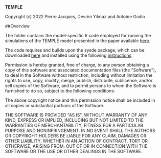 **TEMPLE**

Copyright (c) 2022 Pierre Jacques, Devrim Yilmaz and Antoine Godin

##Overview

The folder contains the model-specific R code employed for running the simulations of the TEMPLE model presented in the paper available [here](https://authors.elsevier.com/sd/article/S0921-8009(23)00095-2).

The code requires and builds upon the sysde package, which can be downloaded [here](https://gitlab.com/Stanislasaugier/Applied_Dynamic_Economic_Modelling_R/-/tree/master/sysde/package_sysde) and installed using the following [instructions](https://gitlab.com/Stanislasaugier/Applied_Dynamic_Economic_Modelling_R/-/blob/master/sysde/Tutorials/Goodwin_Linear_tutorial_sysde.pdf).

Permission is hereby granted, free of charge, to any person obtaining a copy of this software and associated documentation files (the "Software"), to deal in the Software without restriction, including without limitation the rights to use, copy, modify, merge, publish, distribute, sublicense, and/or sell copies of the Software, and to permit persons to whom the Software is furnished to do so, subject to the following conditions:

The above copyright notice and this permission notice shall be included in all copies or substantial portions of the Software.

THE SOFTWARE IS PROVIDED "AS IS", WITHOUT WARRANTY OF ANY KIND, EXPRESS OR IMPLIED, INCLUDING BUT NOT LIMITED TO THE WARRANTIES OF MERCHANTABILITY, FITNESS FOR A PARTICULAR PURPOSE AND NONINFRINGEMENT. IN NO EVENT SHALL THE AUTHORS OR COPYRIGHT HOLDERS BE LIABLE FOR ANY CLAIM, DAMAGES OR OTHER LIABILITY, WHETHER IN AN ACTION OF CONTRACT, TORT OR OTHERWISE, ARISING FROM, OUT OF OR IN CONNECTION WITH THE SOFTWARE OR THE USE OR OTHER DEALINGS IN THE SOFTWARE.
